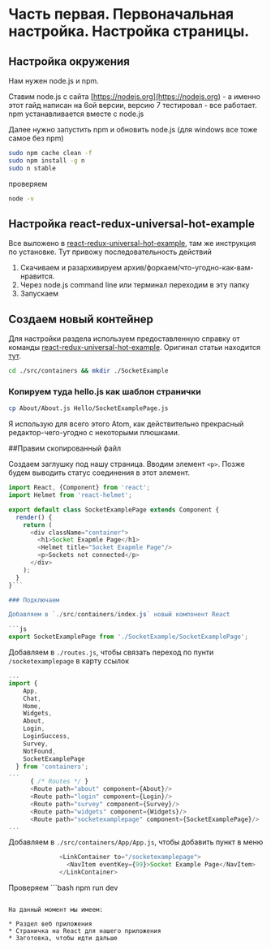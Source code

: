 # Часть первая. Первоначальная настройка. Настройка страницы.

## Настройка окружения
Нам нужен node.js и npm.

Ставим node.js с сайта [https://nodejs.org](https://nodejs.org) - а именно этот гайд написан на 6ой версии, версию 7 тестировал - все работает.
npm устанавливается вместе с node.js

Далее нужно запустить npm и обновить node.js (для windows все тоже самое без npm)

```bash
sudo npm cache clean -f
sudo npm install -g n
sudo n stable
```
проверяем
```bash
node -v
```

## Настройка react-redux-universal-hot-example

Все выложено в [react-redux-universal-hot-example](https://github.com/erikras/react-redux-universal-hot-example), там же инструкция по установке.
Тут привожу последовательность действий

1. Скачиваем и разархивируем архив/форкаем/что-угодно-как-вам-нравится.
2. Через node.js command line или терминал переходим в эту папку
3. Запускаем







## Создаем новый контейнер

Для настройки раздела используем предоставленную справку от команды [react-redux-universal-hot-example](https://github.com/erikras/react-redux-universal-hot-example). Оригинал статьи находится [тут](https://github.com/erikras/react-redux-universal-hot-example/blob/master/docs/AddingAPage/AddingAPage.md).


```bash
cd ./src/containers && mkdir ./SocketExample
```

### Копируем туда hello.js как шаблон странички

```bash
cp About/About.js Hello/SocketExamplePage.js
```

Я использую для всего этого Atom, как действительно прекрасный редактор-чего-угодно с некоторыми плюшками.

##Правим скопированный файл

Создаем заглушку под нашу страница. Вводим элемент `<p>`. Позже будем выводить статус соединения в этот элемент.

```js
import React, {Component} from 'react';
import Helmet from 'react-helmet';

export default class SocketExamplePage extends Component {
  render() {
    return (
      <div className="container">
        <h1>Socket Exapmle Page</h1>
        <Helmet title="Socket Exapmle Page"/>
        <p>Sockets not connected</p>
      </div>
    );
  }
}```

### Подключаем

Добавляем в `./src/containers/index.js` новый компонент React

```js
export SocketExamplePage from './SocketExample/SocketExamplePage';
```

Добавляем в `./routes.js`, чтобы связать переход по пунти `/socketexamplepage` в карту ссылок

```js
...
import {
    App,
    Chat,
    Home,
    Widgets,
    About,
    Login,
    LoginSuccess,
    Survey,
    NotFound,
    SocketExamplePage
  } from 'containers';
...
      { /* Routes */ }
      <Route path="about" component={About}/>
      <Route path="login" component={Login}/>
      <Route path="survey" component={Survey}/>
      <Route path="widgets" component={Widgets}/>
      <Route path="socketexamplepage" component={SocketExamplePage}/>
...
```

Добавляем в `./src/containers/App/App.js`, чтобы добавить пункт в меню

```js
              <LinkContainer to="/socketexamplepage">
                <NavItem eventKey={99}>Socket Example Page</NavItem>
              </LinkContainer>
```

Проверяем ```bash
npm run dev
```

На данный момент мы имеем:

* Раздел веб приложения
* Страничка на React для нашего приложения
* Заготовка, чтобы идти дальше
